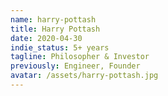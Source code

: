 ```yaml
---
name: harry-pottash
title: Harry Pottash
date: 2020-04-30
indie_status: 5+ years
tagline: Philosopher & Investor
previously: Engineer, Founder
avatar: /assets/harry-pottash.jpg
---
```

